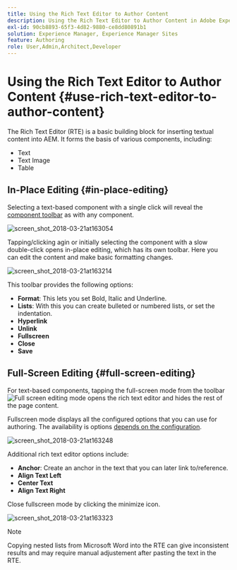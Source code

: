 ```yaml
---
title: Using the Rich Text Editor to Author Content
description: Using the Rich Text Editor to Author Content in Adobe Experience Manager 6.5.
exl-id: 90cb8893-65f3-4d82-9880-ce8dd80891b1
solution: Experience Manager, Experience Manager Sites
feature: Authoring
role: User,Admin,Architect,Developer
---
```

# Using the Rich Text Editor to Author Content {#use-rich-text-editor-to-author-content}

The Rich Text Editor (RTE) is a basic building block for inserting textual content into AEM. It forms the basis of various components, including:

* Text
* Text Image
* Table

## In-Place Editing {#in-place-editing}

Selecting a text-based component with a single click will reveal the [component toolbar](/help/sites-authoring/editing-content.md#edit-configure-copy-cut-delete-paste) as with any component.

![screen_shot_2018-03-21at163054](assets/screen_shot_2018-03-21at163054.png)

Tapping/clicking agin or initially selecting the component with a slow double-click opens in-place editing, which has its own toolbar. Here you can edit the content and make basic formatting changes.

![screen_shot_2018-03-21at163214](assets/screen_shot_2018-03-21at163214.png)

This toolbar provides the following options:

* **Format**: This lets you set Bold, Italic and Underline.
* **Lists**: With this you can create bulleted or numbered lists, or set the indentation.
* **Hyperlink**
* **Unlink**
* **Fullscreen**
* **Close**
* **Save**

## Full-Screen Editing {#full-screen-editing}

For text-based components, tapping the full-screen mode from the toolbar ![Full screen editing mode](do-not-localize/screen_shot_2018-03-21at163236.png) opens the rich text editor and hides the rest of the page content.

Fullscreen mode displays all the configured options that you can use for authoring. The availability is options [depends on the configuration](/help/sites-administering/rich-text-editor.md).

![screen_shot_2018-03-21at163248](assets/screen_shot_2018-03-21at163248.png)

Additional rich text editor options include:

* **Anchor**: Create an anchor in the text that you can later link to/reference.
* **Align Text Left**
* **Center Text**
* **Align Text Right**

Close fullscreen mode by clicking the minimize icon.

![screen_shot_2018-03-21at163323](assets/screen_shot_2018-03-21at163323.png)

>[!NOTE]
>
>Copying nested lists from Microsoft Word into the RTE can give inconsistent results and may require manual adjustement after pasting the text in the RTE.
